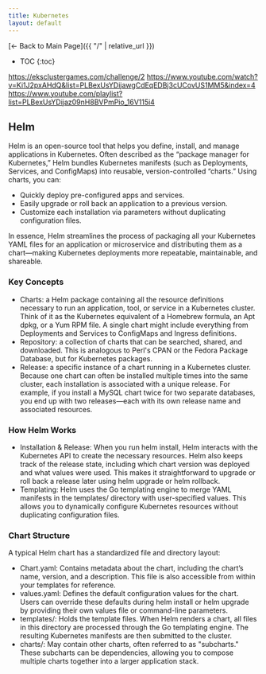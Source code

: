 ```yaml
---
title: Kubernetes
layout: default
---
```


[← Back to Main Page]({{ "/" | relative_url }})

* TOC
{:toc}


https://eksclustergames.com/challenge/2
https://www.youtube.com/watch?v=Ki1J2pxAHdQ&list=PLBexUsYDijawgCdEqEDBj3cUCovUS1MM5&index=4
https://www.youtube.com/playlist?list=PLBexUsYDijaz09nH8BVPmPio_16V115i4

## Helm
Helm is an open-source tool that helps you define, install, and manage applications in Kubernetes. Often described as the “package manager for Kubernetes,” Helm bundles Kubernetes manifests (such as Deployments, Services, and ConfigMaps) into reusable, version-controlled “charts.” Using charts, you can:

* Quickly deploy pre-configured apps and services.
* Easily upgrade or roll back an application to a previous version.
* Customize each installation via parameters without duplicating configuration files.

In essence, Helm streamlines the process of packaging all your Kubernetes YAML files for an application or microservice and distributing them as a chart—making Kubernetes deployments more repeatable, maintainable, and shareable.

### Key Concepts
* Charts: a Helm package containing all the resource definitions necessary to run an application, tool, or service in a Kubernetes cluster. Think of it as the Kubernetes equivalent of a Homebrew formula, an Apt dpkg, or a Yum RPM file. A single chart might include everything from Deployments and Services to ConfigMaps and Ingress definitions.
* Repository: a collection of charts that can be searched, shared, and downloaded. This is analogous to Perl's CPAN or the Fedora Package Database, but for Kubernetes packages.
* Release: a specific instance of a chart running in a Kubernetes cluster. Because one chart can often be installed multiple times into the same cluster, each installation is associated with a unique release. For example, if you install a MySQL chart twice for two separate databases, you end up with two releases—each with its own release name and associated resources.

### How Helm Works
* Installation & Release: When you run helm install, Helm interacts with the Kubernetes API to create the necessary resources. Helm also keeps track of the release state, including which chart version was deployed and what values were used. This makes it straightforward to upgrade or roll back a release later using helm upgrade or helm rollback.
* Templating: Helm uses the Go templating engine to merge YAML manifests in the templates/ directory with user-specified values. This allows you to dynamically configure Kubernetes resources without duplicating configuration files.

### Chart Structure
A typical Helm chart has a standardized file and directory layout:
* Chart.yaml: Contains metadata about the chart, including the chart’s name, version, and a description. This file is also accessible from within your templates for reference.
* values.yaml: Defines the default configuration values for the chart. Users can override these defaults during helm install or helm upgrade by providing their own values file or command-line parameters.
* templates/: Holds the template files. When Helm renders a chart, all files in this directory are processed through the Go templating engine. The resulting Kubernetes manifests are then submitted to the cluster.
* charts/:  May contain other charts, often referred to as "subcharts." These subcharts can be dependencies, allowing you to compose multiple charts together into a larger application stack.
<script src="{{ '/assets/js/dark-mode.js' | relative_url }}"></script>
